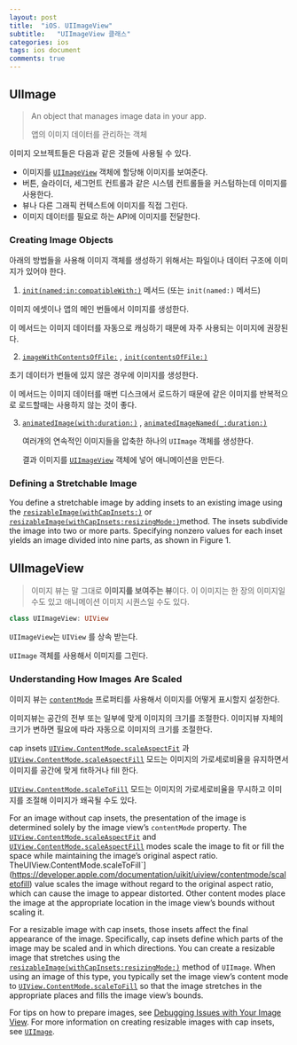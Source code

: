 ```yaml
---
layout: post
title:  "iOS. UIImageView"
subtitle:   "UIImageView 클래스"
categories: ios
tags: ios document
comments: true
---
```


## UIImage

> An object that manages image data in your app.	
>
> 앱의 이미지 데이터를 관리하는 객체



이미지 오브젝트들은 다음과 같은 것들에 사용될 수 있다. 

- 이미지를 [`UIImageView`](https://developer.apple.com/documentation/uikit/uiimageview) 객체에 할당해 이미지를 보여준다.
- 버튼, 슬라이더, 세그먼트 컨트롤과 같은 시스템 컨트롤들을 커스텀하는데 이미지를 사용한다.
- 뷰나 다른 그래픽 컨텍스트에 이미지를 직접 그린다.
- 이미지 데이터를 필요로 하는 API에 이미지를 전달한다.



### Creating Image Objects

아래의 방법들을 사용해 이미지 객체를 생성하기 위해서는 파일이나 데이터 구조에 이미지가 있어야 한다. 

1.  [`init(named:in:compatibleWith:)`](https://developer.apple.com/documentation/uikit/uiimage/1624154-init) 메서드 (또는 `init(named:)` 메서드) 

   이미지 에셋이나 앱의 메인 번들에서 이미지를 생성한다.

   이 메서드는 이미지 데이터를 자동으로 캐싱하기 때문에 자주 사용되는 이미지에 권장된다.

2.  [`imageWithContentsOfFile:`](https://developer.apple.com/documentation/uikit/uiimage/1624123-imagewithcontentsoffile) , [`init(contentsOfFile:)`](https://developer.apple.com/documentation/uikit/uiimage/1624112-init)

   초기 데이터가 번들에 있지 않은 경우에 이미지를 생성한다. 

   이 메서드는 이미지 데이터를 매번 디스크에서 로드하기 때문에 같은 이미지를 반복적으로 로드할때는 사용하지 않는 것이 좋다. 

3. [`animatedImage(with:duration:)`](https://developer.apple.com/documentation/uikit/uiimage/1624149-animatedimage) , [`animatedImageNamed(_:duration:)`](https://developer.apple.com/documentation/uikit/uiimage/1624094-animatedimagenamed) 

   여러개의 연속적인 이미지들을 압축한 하나의 `UIImage` 객체를 생성한다.

   결과 이미지를  [`UIImageView`](https://developer.apple.com/documentation/uikit/uiimageview) 객체에 넣어 애니메이션을 만든다.



### Defining a Stretchable Image

You define a stretchable image by adding insets to an existing image using the [`resizableImage(withCapInsets:)`](https://developer.apple.com/documentation/uikit/uiimage/1624102-resizableimage) or [`resizableImage(withCapInsets:resizingMode:)`](https://developer.apple.com/documentation/uikit/uiimage/1624127-resizableimage)method. The insets subdivide the image into two or more parts. Specifying nonzero values for each inset yields an image divided into nine parts, as shown in Figure 1.



## UIImageView

>  이미지 뷰는 말 그대로 **이미지를 보여주는 뷰**이다. 이 이미지는 한 장의 이미지일 수도 있고 애니메이션 이미지 시퀀스일 수도 있다. 

```swift
class UIImageView: UIView
```

`UIImageView`는 `UIView` 를 상속 받는다.



`UIImage` 객체를 사용해서 이미지를 그린다.

### Understanding How Images Are Scaled

이미지 뷰는  [`contentMode`](https://developer.apple.com/documentation/uikit/uiview/1622619-contentmode) 프로퍼티를 사용해서 이미지를 어떻게 표시할지 설정한다.

이미지뷰는 공간의 전부 또는 일부에 맞게 이미지의 크기를 조절한다. 이미지뷰 자체의 크기가 변하면 필요에 따라 자동으로 이미지의 크기를 조절한다.

cap insets [`UIView.ContentMode.scaleAspectFit`](https://developer.apple.com/documentation/uikit/uiview/contentmode/scaleaspectfit) 과 [`UIView.ContentMode.scaleAspectFill`](https://developer.apple.com/documentation/uikit/uiview/contentmode/scaleaspectfill)  모드는 이미지의 가로세로비율을 유지하면서 이미지를 공간에 맞게 fit하거나 fill 한다. 

[`UIView.ContentMode.scaleToFill`](https://developer.apple.com/documentation/uikit/uiview/contentmode/scaletofill) 모드는 이미지의 가로세로비율을 무시하고 이미지를 조절해 이미지가 왜곡될 수도 있다. 

For an image without cap insets, the presentation of the image is determined solely by the image view’s `contentMode` property. The [`UIView.ContentMode.scaleAspectFit`](https://developer.apple.com/documentation/uikit/uiview/contentmode/scaleaspectfit) and [`UIView.ContentMode.scaleAspectFill`](https://developer.apple.com/documentation/uikit/uiview/contentmode/scaleaspectfill) modes scale the image to fit or fill the space while maintaining the image’s original aspect ratio. TheUIView.ContentMode.scaleToFill`](https://developer.apple.com/documentation/uikit/uiview/contentmode/scaletofill) value scales the image without regard to the original aspect ratio, which can cause the image to appear distorted. Other content modes place the image at the appropriate location in the image view’s bounds without scaling it.

For a resizable image with cap insets, those insets affect the final appearance of the image. Specifically, cap insets define which parts of the image may be scaled and in which directions. You can create a resizable image that stretches using the [`resizableImage(withCapInsets:resizingMode:)`](https://developer.apple.com/documentation/uikit/uiimage/1624127-resizableimage) method of `UIImage`. When using an image of this type, you typically set the image view’s content mode to [`UIView.ContentMode.scaleToFill`](https://developer.apple.com/documentation/uikit/uiview/contentmode/scaletofill) so that the image stretches in the appropriate places and fills the image view’s bounds. 

For tips on how to prepare images, see [Debugging Issues with Your Image View](https://developer.apple.com/documentation/uikit/uiimageview#1658399). For more information on creating resizable images with cap insets, see [`UIImage`](https://developer.apple.com/documentation/uikit/uiimage).